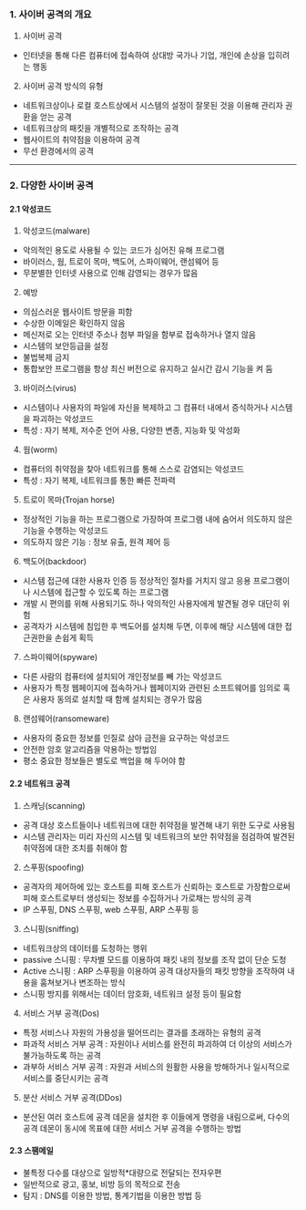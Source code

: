 ### 1. 사이버 공격의 개요

1. 사이버 공격

- 인터넷을 통해 다른 컴퓨터에 접속하여 상대방 국가나 기업, 개인에 손상을 입히려는 행동

2. 사이버 공격 방식의 유형

- 네트워크상이나 로컬 호스트상에서 시스템의 설정이 잘못된 것을 이용해 관리자 권환을 얻는 공격
- 네트워크상의 패킷을 개별적으로 조작하는 공격
- 웹사이트의 취약점을 이용하여 공격
- 무선 환경에서의 공격

---

### 2. 다양한 사이버 공격

#### 2.1 악성코드

1. 악성코드(malware)

- 악의적인 용도로 사용될 수 있는 코드가 심어진 유해 프로그램
- 바이러스, 웜, 트로이 목마, 백도어, 스파이웨어, 랜섬웨어 등
- 무분별한 인터넷 사용으로 인해 감영되는 경우가 많음

2. 예방

- 의심스러운 웹사이트 방문을 피함
- 수상한 이메일은 확인하지 않음
- 메신저로 오는 인터넷 주소나 첨부 파일을 함부로 접속하거나 열지 않음
- 시스템의 보안등급을 설정
- 불법복제 금지
- 통합보안 프로그램을 항상 최신 버전으로 유지하고 실시간 감시 기능을 켜 둠

3. 바이러스(virus)

- 시스템이나 사용자의 파일에 자신을 복제하고 그 컴퓨터 내에서 증식하거나 시스템을 파괴하는 악성코드
- 특성 : 자기 복제, 저수준 언어 사용, 다양한 변종, 지능화 및 악성화

4. 웜(worm)

- 컴퓨터의 취약점을 찾아 네트워크를 통해 스스로 감염되는 악성코드
- 특성 : 자기 복제, 네트워크를 통한 빠른 전파력

5. 트로이 목마(Trojan horse)

- 정상적인 기능을 하는 프로그램으로 가장하여 프로그램 내에 숨어서 의도하지 않은 기능을 수행하는 악성코드
- 의도하지 않은 기능 : 정보 유출, 원격 제어 등

6. 백도어(backdoor)

- 시스템 접근에 대한 사용자 인증 등 정상적인 절차를 거치지 않고 응용 프로그램이나 시스템에 접근할 수 있도록 하는 프로그램
- 개발 시 편의를 위해 사용되기도 하나 악의적인 사용자에게 발견될 경우 대단히 위험
- 공격자가 시스템에 침입한 후 백도어를 설치해 두면, 이후에 해당 시스템에 대한 접근권한을 손쉽게 획득

7. 스파이웨어(spyware)

- 다른 사람의 컴퓨터에 설치되어 개인정보를 빼 가는 악성코드
- 사용자가 특정 웹페이지에 접속하거나 웹페이지와 관련된 소프트웨어를 임의로 혹은 사용자 동의로 설치할 때 함께 설치되는 경우가 많음

8. 랜섬웨어(ransomeware)

- 사용자의 중요한 정보를 인질로 삼아 금전을 요구하는 악성코드
- 안전한 암호 알고리즘을 악용하는 방법임
- 평소 중요한 정보들은 별도로 백업을 해 두어야 함

#### 2.2 네트워크 공격

1. 스캐닝(scanning)

- 공격 대상 호스트들이나 네트워크에 대한 취약점을 발견해 내기 위한 도구로 사용됨
- 시스템 관리자는 미리 자신의 시스템 및 네트워크의 보안 취약점을 점검하여 발견된 취약점에 대한 조치를 취해야 함

2. 스푸핑(spoofing)

- 공격자의 제어하에 있는 호스트를 피해 호스트가 신뢰하는 호스트로 가장함으로써 피해 호스트로부터 생성되는 정보를 수집하거나 가로채는 방식의 공격
- IP 스푸핑, DNS 스푸핑, web 스푸핑, ARP 스푸핑 등

3. 스니핑(sniffing)

- 네트워크상의 데이터를 도청하는 행위
- passive 스니핑 : 무차별 모드를 이용하여 패킷 내의 정보를 조작 없이 단순 도청
- Active 스니핑 : ARP 스푸핑을 이용하여 공격 대상자들의 패킷 방향을 조작하여 내용을 훔쳐보거나 변조하는 방식
- 스니핑 방지를 위해서는 데이터 암호화, 네트워크 설정 등이 필요함

4. 서비스 거부 공격(Dos)

- 특정 서비스나 자원의 가용성을 떨어뜨리는 결과를 초래하는 유형의 공격
- 파과적 서비스 거부 공격 : 자원이나 서비스를 완전히 파괴하여 더 이상의 서비스가 불가능하도록 하는 공격
- 과부하 서비스 거부 공격 : 자원과 서비스의 원활한 사용을 방해하거나 일시적으로 서비스를 중단시키는 공격

5. 분산 서비스 거부 공격(DDos)

- 분산된 여러 호스트에 공격 데몬을 설치한 후 이들에게 명령을 내림으로써, 다수의 공격 데몬이 동시에 목표에 대한 서비스 거부 공격을 수행하는 방법

#### 2.3 스팸메일

- 불특정 다수를 대상으로 일방적\*대량으로 전달되는 전자우편
- 일반적으로 광고, 홍보, 비방 등의 목적으로 전송
- 탐지 : DNS를 이용한 방법, 통계기법을 이용한 방법 등
